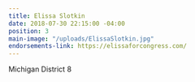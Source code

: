 ```yaml
---
title: Elissa Slotkin
date: 2018-07-30 22:15:00 -04:00
position: 3
main-image: "/uploads/ElissaSlotkin.jpg"
endorsements-link: https://elissaforcongress.com/
---
```


Michigan District 8